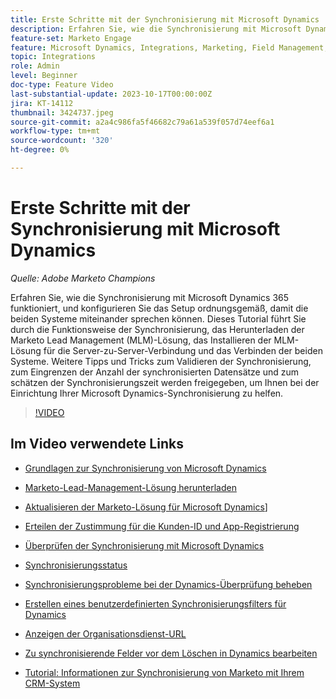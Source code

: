 ```yaml
---
title: Erste Schritte mit der Synchronisierung mit Microsoft Dynamics
description: Erfahren Sie, wie die Synchronisierung mit Microsoft Dynamics 365 funktioniert, und konfigurieren Sie das Setup ordnungsgemäß, damit die beiden Systeme miteinander sprechen können. Dieses Tutorial führt Sie durch die Funktionsweise der Synchronisierung, das Herunterladen der Marketo Lead Management (MLM)-Lösung, das Installieren der MLM-Lösung für die Server-zu-Server-Verbindung und das Verbinden der beiden Systeme.
feature-set: Marketo Engage
feature: Microsoft Dynamics, Integrations, Marketing, Field Management, Administration
topic: Integrations
role: Admin
level: Beginner
doc-type: Feature Video
last-substantial-update: 2023-10-17T00:00:00Z
jira: KT-14112
thumbnail: 3424737.jpeg
source-git-commit: a2a4c986fa5f46682c79a61a539f057d74eef6a1
workflow-type: tm+mt
source-wordcount: '320'
ht-degree: 0%

---
```



# Erste Schritte mit der Synchronisierung mit Microsoft Dynamics

*Quelle: Adobe Marketo Champions*

Erfahren Sie, wie die Synchronisierung mit Microsoft Dynamics 365 funktioniert, und konfigurieren Sie das Setup ordnungsgemäß, damit die beiden Systeme miteinander sprechen können. Dieses Tutorial führt Sie durch die Funktionsweise der Synchronisierung, das Herunterladen der Marketo Lead Management (MLM)-Lösung, das Installieren der MLM-Lösung für die Server-zu-Server-Verbindung und das Verbinden der beiden Systeme. Weitere Tipps und Tricks zum Validieren der Synchronisierung, zum Eingrenzen der Anzahl der synchronisierten Datensätze und zum schätzen der Synchronisierungszeit werden freigegeben, um Ihnen bei der Einrichtung Ihrer Microsoft Dynamics-Synchronisierung zu helfen.

>[!VIDEO](https://video.tv.adobe.com/v/3424737/?learn=on)

## Im Video verwendete Links

* [Grundlagen zur Synchronisierung von Microsoft Dynamics](https://experienceleague.adobe.com/docs/marketo/using/product-docs/crm-sync/microsoft-dynamics/understanding-the-microsoft-dynamics-sync.html)

* [Marketo-Lead-Management-Lösung herunterladen](https://experienceleague.adobe.com/docs/marketo/using/product-docs/crm-sync/microsoft-dynamics/sync-setup/download-the-marketo-lead-management-solution.html)

* [Aktualisieren der Marketo-Lösung für Microsoft Dynamics](https://experienceleague.adobe.com/docs/marketo/using/product-docs/crm-sync/microsoft-dynamics/sync-setup/update-the-marketo-solution-for-microsoft-dynamics.html)]

* [Erteilen der Zustimmung für die Kunden-ID und App-Registrierung](https://experienceleague.adobe.com/docs/marketo/using/product-docs/crm-sync/microsoft-dynamics/sync-setup/grant-consent-for-client-id-and-app-registration.html)

* [Überprüfen der Synchronisierung mit Microsoft Dynamics](https://experienceleague.adobe.com/docs/marketo/using/product-docs/crm-sync/microsoft-dynamics/sync-setup/validate-microsoft-dynamics-sync.html)

* [Synchronisierungsstatus](https://experienceleague.adobe.com/docs/marketo/using/product-docs/crm-sync/microsoft-dynamics/microsoft-dynamics-sync-details/sync-status.html)

* [Synchronisierungsprobleme bei der Dynamics-Überprüfung beheben](https://experienceleague.adobe.com/docs/marketo/using/product-docs/crm-sync/microsoft-dynamics/fix-dynamics-validation-sync-issues.html)

* [Erstellen eines benutzerdefinierten Synchronisierungsfilters für Dynamics](https://experienceleague.adobe.com/docs/marketo/using/product-docs/crm-sync/microsoft-dynamics/custom-dynmaics-sync-filter-details/create-a-custom-dynamics-sync-filter.html)

* [Anzeigen der Organisationsdienst-URL](https://experienceleague.adobe.com/docs/marketo/using/product-docs/crm-sync/microsoft-dynamics/sync-setup/view-the-organization-service-url.html)

* [Zu synchronisierende Felder vor dem Löschen in Dynamics bearbeiten](https://experienceleague.adobe.com/docs/marketo/using/product-docs/crm-sync/microsoft-dynamics/microsoft-dynamics-sync-details/editing-fields-to-sync-before-deleting-them-in-dynamics.html)

* [Tutorial: Informationen zur Synchronisierung von Marketo mit Ihrem CRM-System](https://experienceleague.adobe.com/docs/marketo-learn/tutorials/lead-and-data-management/crm-sync-learn.html)